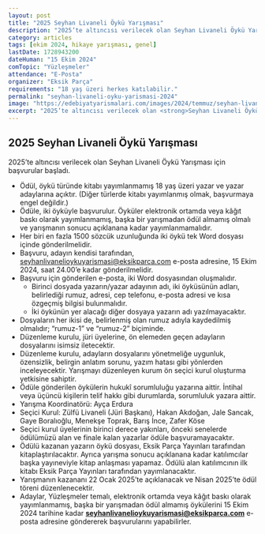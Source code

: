 ```yaml
---
layout: post
title: "2025 Seyhan Livaneli Öykü Yarışması"
description: "2025’te altıncısı verilecek olan Seyhan Livaneli Öykü Yarışması için başvurular başladı."
category: articles
tags: [ekim 2024, hikaye yarışması, genel]
lastDate: 1728943200
dateHuman: "15 Ekim 2024"
comTopic: "Yüzleşmeler"
attendance: "E-Posta"
organizer: "Eksik Parça"
requirements: "18 yaş üzeri herkes katılabilir."
permalink: "seyhan-livaneli-oyku-yarismasi-2024"
image: "https://edebiyatyarismalari.com/images/2024/temmuz/seyhan-livaneli-oyku-yarismasi-2024.jpg"
excerpt: "2025’te altıncısı verilecek olan <strong>Seyhan Livaneli Öykü Yarışması</strong> için başvurular başladı."
---
```


## 2025 Seyhan Livaneli Öykü Yarışması

2025’te altıncısı verilecek olan Seyhan Livaneli Öykü Yarışması için başvurular başladı.

- Ödül, öykü türünde kitabı yayımlanmamış 18 yaş üzeri yazar ve yazar adaylarına açıktır. (Diğer türlerde kitabı yayımlanmış olmak, başvurmaya engel değildir.)
- Ödüle, iki öyküyle başvurulur. Öyküler elektronik ortamda veya kâğıt baskı olarak yayımlanmamış, başka bir yarışmadan ödül almamış olmalı ve yarışmanın sonucu açıklanana kadar yayımlanmamalıdır.
- Her biri en fazla 1500 sözcük uzunluğunda iki öykü tek Word dosyası içinde gönderilmelidir.
- Başvuru, adayın kendisi tarafından, seyhanlivanelioykuyarismasi@eksikparca.com e-posta adresine, 15 Ekim 2024, saat 24.00’e kadar gönderilmelidir.
- Başvuru için gönderilen e-posta, iki Word dosyasından oluşmalıdır. 
    - Birinci dosyada yazarın/yazar adayının adı, iki öyküsünün adları, belirlediği rumuz, adresi, cep telefonu, e-posta adresi ve kısa özgeçmiş bilgisi bulunmalıdır.
    - İki öykünün yer alacağı diğer dosyaya yazarın adı yazılmayacaktır.
- Dosyaların her ikisi de, belirlenmiş olan rumuz adıyla kaydedilmiş olmalıdır; “rumuz-1” ve “rumuz-2” biçiminde.
- Düzenleme kurulu, jüri üyelerine, ön elemeden geçen adayların dosyalarını isimsiz iletecektir.
- Düzenleme kurulu, adayların dosyalarını yönetmeliğe uygunluk, özensizlik, belirgin anlatım sorunu, yazım hatası gibi yönlerden inceleyecektir. Yarışmayı düzenleyen kurum ön seçici kurul oluşturma yetkisine sahiptir. 
- Ödüle gönderilen öykülerin hukukî sorumluluğu yazarına aittir. İntihal veya üçüncü kişilerin telif hakkı gibi durumlarda, sorumluluk yazara aittir.
- Yarışma Koordinatörü: Ayça Erdura
- Seçici Kurul: Zülfü Livaneli (Jüri Başkanı), Hakan Akdoğan, Jale Sancak, Gaye Boralıoğlu, Menekşe Toprak, Barış İnce, Zafer Köse
- Seçici kurul üyelerinin birinci derece yakınları, önceki senelerde ödülümüzü alan ve finale kalan yazarlar ödüle başvuramayacaktır.
- Ödülü kazanan yazarın öykü dosyası, Eksik Parça Yayınları tarafından kitaplaştırılacaktır. Ayrıca yarışma sonucu açıklanana kadar katılımcılar başka yayıneviyle kitap anlaşması yapamaz. Ödülü alan katılımcının ilk kitabı Eksik Parça Yayınları tarafından yayımlanacaktır.
- Yarışmanın kazananı 22 Ocak 2025’te açıklanacak ve Nisan 2025’te ödül töreni düzenlenecektir. 
- Adaylar, Yüzleşmeler temalı, elektronik ortamda veya kâğıt baskı olarak yayımlanmamış, başka bir yarışmadan ödül almamış öykülerini 15 Ekim 2024 tarihine kadar **seyhanlivanelioykuyarismasi@eksikparca.com** e-posta adresine göndererek başvurularını yapabilirler.
